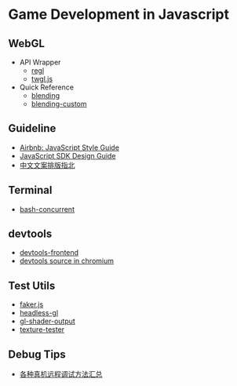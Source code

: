 # Game Development in Javascript

## WebGL

  - API Wrapper
    - [regl](https://github.com/regl-project/regl)
    - [twgl.js](https://github.com/greggman/twgl.js)
  - Quick Reference
    - [blending](https://threejs.org/examples/#webgl_materials_blending)
    - [blending-custom](https://threejs.org/examples/#webgl_materials_blending_custom)

## Guideline

  - [Airbnb: JavaScript Style Guide](https://github.com/airbnb/javascript)
  - [JavaScript SDK Design Guide](http://sdk-design.js.org/)
  - [中文文案排版指北](https://github.com/sparanoid/chinese-copywriting-guidelines)

## Terminal

  - [bash-concurrent](https://github.com/gamedev-js/bash-concurrent)

## devtools

  - [devtools-frontend](https://github.com/ChromeDevTools/devtools-frontend)
  - [devtools source in chromium](https://chromium.googlesource.com/chromium/src.git/+/master/third_party/WebKit/Source/devtools)

## Test Utils

  - [faker.js](https://github.com/Marak/faker.js)
  - [headless-gl](https://github.com/stackgl/headless-gl)
  - [gl-shader-output](https://github.com/Jam3/gl-shader-output)
  - [texture-tester](http://toji.github.io/texture-tester/)

## Debug Tips

  - [各种真机远程调试方法汇总](https://github.com/jieyou/remote_inspect_web_on_real_deviced)